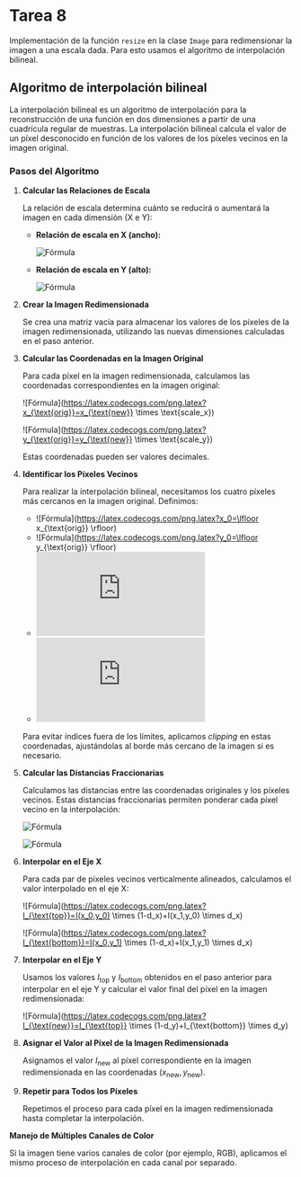 # Tarea 8
Implementación de la función `resize` en la clase `Image` para redimensionar la imagen a una escala dada.
Para esto usamos el algoritmo de interpolación bilineal.

## Algoritmo de interpolación bilineal

La interpolación bilineal es un algoritmo de interpolación para la reconstrucción de una función en dos dimensiones a partir de una cuadrícula regular de muestras. La interpolación bilineal calcula el valor de un píxel desconocido en función de los valores de los píxeles vecinos en la imagen original.

### Pasos del Algoritmo
1. **Calcular las Relaciones de Escala**

   La relación de escala determina cuánto se reducirá o aumentará la imagen en cada dimensión (X e Y):

   - **Relación de escala en X (ancho):**

     ![Fórmula](https://latex.codecogs.com/png.latex?\text{scale\_x}=\frac{\text{nuevo\_ancho}}{\text{ancho\_original}})

   - **Relación de escala en Y (alto):**

     ![Fórmula](https://latex.codecogs.com/png.latex?\text{scale\_y}=\frac{\text{nuevo\_alto}}{\text{alto\_original}})

2. **Crear la Imagen Redimensionada**

   Se crea una matriz vacía para almacenar los valores de los píxeles de la imagen redimensionada, utilizando las nuevas dimensiones calculadas en el paso anterior.

3. **Calcular las Coordenadas en la Imagen Original**

   Para cada píxel en la imagen redimensionada, calculamos las coordenadas correspondientes en la imagen original:

   ![Fórmula](https://latex.codecogs.com/png.latex?x_{\text{orig}}=x_{\text{new}} \times \text{scale\_x})

   ![Fórmula](https://latex.codecogs.com/png.latex?y_{\text{orig}}=y_{\text{new}} \times \text{scale\_y})

   Estas coordenadas pueden ser valores decimales.

4. **Identificar los Píxeles Vecinos**

   Para realizar la interpolación bilineal, necesitamos los cuatro píxeles más cercanos en la imagen original. Definimos:

   - ![Fórmula](https://latex.codecogs.com/png.latex?x_0=\lfloor x_{\text{orig}} \rfloor)
   - ![Fórmula](https://latex.codecogs.com/png.latex?y_0=\lfloor y_{\text{orig}} \rfloor)
   - ![Fórmula](https://latex.codecogs.com/png.latex?x_1=x_0+1)
   - ![Fórmula](https://latex.codecogs.com/png.latex?y_1=y_0+1)

   Para evitar índices fuera de los límites, aplicamos *clipping* en estas coordenadas, ajustándolas al borde más cercano de la imagen si es necesario.

5. **Calcular las Distancias Fraccionarias**

   Calculamos las distancias entre las coordenadas originales y los píxeles vecinos. Estas distancias fraccionarias permiten ponderar cada píxel vecino en la interpolación:

   ![Fórmula](https://latex.codecogs.com/png.latex?d_x=x_{\text{orig}}-x_0)

   ![Fórmula](https://latex.codecogs.com/png.latex?d_y=y_{\text{orig}}-y_0)

6. **Interpolar en el Eje X**

   Para cada par de píxeles vecinos verticalmente alineados, calculamos el valor interpolado en el eje X:

   ![Fórmula](https://latex.codecogs.com/png.latex?I_{\text{top}}=I(x_0,y_0) \times (1-d_x)+I(x_1,y_0) \times d_x)

   ![Fórmula](https://latex.codecogs.com/png.latex?I_{\text{bottom}}=I(x_0,y_1) \times (1-d_x)+I(x_1,y_1) \times d_x)

7. **Interpolar en el Eje Y**

   Usamos los valores $I_{\text{top}}$ y $I_{\text{bottom}}$ obtenidos en el paso anterior para interpolar en el eje Y y calcular el valor final del píxel en la imagen redimensionada:

   ![Fórmula](https://latex.codecogs.com/png.latex?I_{\text{new}}=I_{\text{top}} \times (1-d_y)+I_{\text{bottom}} \times d_y)

8. **Asignar el Valor al Píxel de la Imagen Redimensionada**

   Asignamos el valor $I_{\text{new}}$ al píxel correspondiente en la imagen redimensionada en las coordenadas $(x_{\text{new}}, y_{\text{new}})$.

9. **Repetir para Todos los Píxeles**

   Repetimos el proceso para cada píxel en la imagen redimensionada hasta completar la interpolación.

**Manejo de Múltiples Canales de Color**

Si la imagen tiene varios canales de color (por ejemplo, RGB), aplicamos el mismo proceso de interpolación en cada canal por separado.